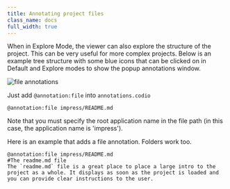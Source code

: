 ```yaml
---
title: Annotating project files
class_name: docs
full_width: true
---
```


When in Explore Mode, the viewer can also explore the structure of the project. This can be very useful for more complex projects. Below is an example tree structure with some blue icons that can be clicked on in Default and Explore modes to show the popup annotations window.

![file annotations](/img/docs/ca-files.png)

Just add  `@annotation:file` into `annotations.codio`

	@annotation:file impress/README.md

Note that you must specify the root application name in the file path (in this case, the application name is 'impress').

Here is an example that adds a file annotation. Folders work too.

	@annotation:file impress/README.md
	#The readme.md file
	The `readme.md` file is a great place to place a large intro to the project as a whole. It displays as soon as the project is loaded and you can provide clear instructions to the user.

